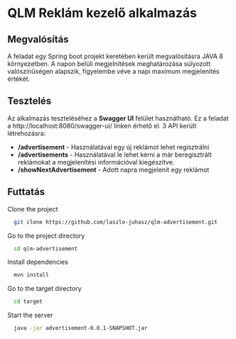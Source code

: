 # QLM Reklám kezelő alkalmazás

## Megvalósítás

A feladat egy Spring boot projekt keretében került megvalósításra JAVA 8 környezetben.
A napon belüli megjelnítések meghatározása súlyozott valószínűségen alapszik, figyelembe véve a napi maximum megjelenítés értékét.

## Tesztelés

Az alkalmazás teszteléséhez a **Swagger UI** felület használható.
Ez a feladat a http://localhost:8080/swagger-ui/ linken érhető el.
3 API került létrehozásra:
  - **/advertisement** - Használatával egy új reklámot lehet regisztrálni
  - **/advertisements** - Használatával le lehet kérni a már beregisztrált reklámokat a megjelenítési információval kiegészítve.
  - **/showNextAdvertisement** - Adott napra megjelenít egy reklámot

## Futtatás

Clone the project

```bash
  git clone https://github.com/laszlo-juhasz/qlm-advertisement.git
```

Go to the project directory

```bash
  cd qlm-advertisement
```

Install dependencies

```bash
  mvn install
```

Go to the target directory

```bash
  cd target 
```

Start the server

```bash
  java -jar advertisement-0.0.1-SNAPSHOT.jar
```

